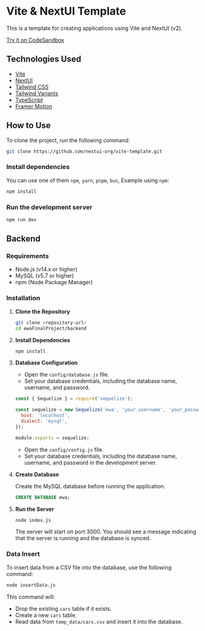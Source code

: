 # Vite & NextUI Template

This is a template for creating applications using Vite and NextUI (v2).

[Try it on CodeSandbox](https://githubbox.com/nextui-org/vite-template)

## Technologies Used

- [Vite](https://vitejs.dev/guide/)
- [NextUI](https://nextui.org)
- [Tailwind CSS](https://tailwindcss.com)
- [Tailwind Variants](https://tailwind-variants.org)
- [TypeScript](https://www.typescriptlang.org)
- [Framer Motion](https://www.framer.com/motion)

## How to Use

To clone the project, run the following command:

```bash
git clone https://github.com/nextui-org/vite-template.git
```

### Install dependencies

You can use one of them `npm`, `yarn`, `pnpm`, `bun`, Example using `npm`:

```bash
npm install
```

### Run the development server

```bash
npm run dev
```


## Backend

### Requirements

- Node.js (v14.x or higher)
- MySQL (v5.7 or higher)
- npm (Node Package Manager)

### Installation

1. **Clone the Repository**

   ```bash
   git clone <repository-url>
   cd ewaFinalProject/backend
   ```

2. **Install Dependencies**

   ```bash
   npm install
   ```

3. **Database Configuration**

   - Open the `config/database.js` file.
   - Set your database credentials, including the database name, username, and password.

   ```javascript
   const { Sequelize } = require('sequelize');

   const sequelize = new Sequelize('ewa', 'your_username', 'your_password', {
     host: 'localhost',
     dialect: 'mysql',
   });

   module.exports = sequelize;
   ```

   - Open the `config/config.js` file.
   - Set your database credentials, including the database name, username, and password in the development server.

4. **Create Database**

   Create the MySQL database before running the application.

   ```sql
   CREATE DATABASE ewa;
   ```

5. **Run the Server**

   ```bash
   node index.js
   ```

   The server will start on port 3000. You should see a message indicating that the server is running and the database is synced.

### Data Insert

To insert data from a CSV file into the database, use the following command:

```bash
node insertData.js
```

This command will:
- Drop the existing `cars` table if it exists.
- Create a new `cars` table.
- Read data from `temp_data/cars.csv` and insert it into the database.
